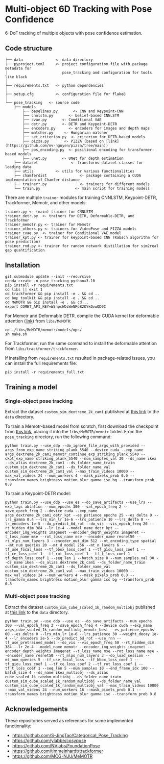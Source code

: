 # Multi-object 6D Tracking with Pose Confidence

6-DoF tracking of multiple objects with pose confidence estimation.

## Code structure

```
├── data               <- data directory
├── pyproject.toml     <- project configuration file with package metadata for 
│                         pose_tracking and configuration for tools like black
│
├── requirements.txt   <- python dependencies
│
├── setup.cfg          <- configuration file for flake8
│
└── pose_tracking   <- source code
    ├── models
        ├── baselines.py       <- CNN and Keypoint-CNN
        ├── cnnlstm.py       <- belief-based CNNLSTM
        ├── cvae.py       <- Conditional VAE
        ├── detr.py       <- DETR and Keypoint-DETR
        ├── encoders.py      <- encoders for images and depth maps
        ├── matcher.py     <- Hungarian matcher
        ├── set_criterion.py  <- criterion for DETR-based models
        ├── pizza.py       <- PIZZA (based on [link](https://github.com/nv-nguyen/pizza/tree/main))
        ├── pos_encoding.py  <- positional encoding for transformer-based models
        ├── unet.py       <- UNet for depth estimation
    ├── dataset               <- transforms dataset classes for loading data
    ├── utils          <- utils for various functionalities            
    ├── chamferdist               <- package containing a CUDA implementation of Chamfer distance
    ├── trainer*.py               <- trainers for different models
    └── train.py                <- main script for training models
```

There are multiple `trainer` modules for training CNNLSTM, Keypoint-DETR, Trackformer, Memotr, and other models:

```
trainer.py <- (main) trainer for CNNLSTM
trainer_detr.py  <- trainers for DETR, Deformable-DETR, and Trackformer
trainer_memotr.py <- trainer for Memotr
trainer_others.py <- trainers for VideoPose and PIZZA models
trainer_cvae.py  <- trainer for Conditional VAE model
trainer_kpt.py <- trainer for keypoint-based CNN (Kabsch algorithm for pose prediction)
trainer_rnd.py <- trainer for random network distillation for sim2real gap quantification
```

## Installation

```
git submodule update --init --recursive
conda create -n pose_tracking python=3.10
pip install -r requirements.txt
cd libs || exit 1
cd trackformer && pip install -e . && cd ..
cd bop_toolkit && pip install -e . && cd ..
cd MeMOTR && pip install -e . && cd ..
export COMET_API_KEY=W5npcWDiWeNPoB2OYkQvwQD0C
```

For Memotr and Deformable DETR, compile the CUDA kernel for deformable attention ([link](https://github.com/fundamentalvision/Deformable-DETR)) from `libs/MeMOTR`:

```shell
cd ./libs/MeMOTR/memotr/models/ops/
sh make.sh
```

For Trackformer, run the same command to install the deformable attention from `libs/trackformer/trackformer`. 

If installing from `requirements.txt` resulted in package-related issues, you can install the full requirements file:

```
pip install -r requirements_full.txt
```

## Training a model

### Single-object pose tracking

Extract the dataset `custom_sim_dextreme_2k_cam1` published at [this link](https://drive.google.com/drive/folders/1Owm-B_i82UaVaSJ008p1miareTXGJhFp) to the `data` directory.

To train a Memotr-based model from scratch, first download the checkpoint from [this link](https://drive.google.com/file/d/17FxIGgIZJih8LWkGdlIOe9ZpVZ9IRxSj/view?usp=sharing), placing it into the `libs/MeMOTR/memotr` folder. From the `pose_tracking` directory, run the following command:

```
python train.py --use_ddp --do_ignore_file_args_with_provided --args_from_exp_name striking_plank_5540 --device cuda --exp_name args_dextreme_2k_cam1_memotr_continue_exp_striking_plank_5540 --ckpt_exp_name striking_plank_5540 --num_samples_val 30 --ds_name ikea --ds_alias dextreme_2k_cam1 --ds_folder_name_train custom_sim_dextreme_2k_cam1 --ds_folder_name_val custom_sim_dextreme_2k_cam1_val --max_train_videos 10000 --max_val_videos 24 --num_workers 4 --mask_pixels_prob 0.0 --transform_names brightness motion_blur gamma iso bg --transform_prob 0.8
```

To train a Keypoint-DETR model:

```
python train.py --use_ddp --use_es --do_save_artifacts --use_lrs --exp_tags ablation --num_epochs 300 --val_epoch_freq 2 --save_epoch_freq 2 --device cuda --exp_name args_dextreme_2k_cam1_detr_kpt --es_patience_epochs 25 --es_delta 0 --lrs_gamma 0.4 --lrs_min_lr 1e-6 --lrs_patience 10 --lrs_delta 0 --lr_encoders 1e-5 --do_predict_6d_rot --do_vis --vis_epoch_freq 20 --rt_hidden_dim 384 --lr 1e-4 --model_name detr_kpt --encoder_img_weights imagenet --encoder_depth_weights imagenet --t_loss_name mse --rot_loss_name mse --encoder_name resnet50 --rt_mlps_num_layers 3 --encoder_out_dim 512 --mt_encoding_type spatial --mt_num_queries 20 --mt_d_model 256 --mt_n_layers 6 --tf_use_focal_loss --tf_bbox_loss_coef 1 --tf_giou_loss_coef 1 --tf_ce_loss_coef 1 --tf_rot_loss_coef 1 --tf_t_loss_coef 1 --tf_depth_loss_coef 1 --seq_len 1 --batch_size 8 --num_samples_val 30 --ds_name ikea --ds_alias dextreme_2k_cam1 --ds_folder_name_train custom_sim_dextreme_2k_cam1 --ds_folder_name_val custom_sim_dextreme_2k_cam1_val --max_train_videos 10000 --max_val_videos 24 --num_workers 4 --mask_pixels_prob 0.0 --transform_names brightness motion_blur gamma iso bg --transform_prob 0.8
```

### Multi-object pose tracking

Extract the dataset `custom_sim_cube_scaled_1k_random_multiobj` published at [this link](https://drive.google.com/drive/folders/1Owm-B_i82UaVaSJ008p1miareTXGJhFp) to the `data` directory.

```
python train.py --use_ddp --use_es --do_save_artifacts --num_epochs 300 --val_epoch_freq 2 --save_epoch_freq 4 --device cuda --exp_name args_cube_scaled_1k_random_multiobj_memotr_best --es_patience_epochs 60 --es_delta 0 --lrs_min_lr 1e-6 --lrs_patience 30 --weight_decay 1e-4 --lr_encoders 2e-5 --do_predict_6d_rot --use_rnn --tf_use_pretrained_model --do_vis --vis_epoch_freq 50 --rt_hidden_dim 384 --lr 2e-4 --model_name memotr --encoder_img_weights imagenet --encoder_depth_weights imagenet --t_loss_name mse --rot_loss_name mse --encoder_name resnet50 --rt_mlps_num_layers 3 --do_load_session --mt_num_queries 5 --tf_use_focal_loss --tf_bbox_loss_coef 1 --tf_giou_loss_coef 1 --tf_ce_loss_coef 2 --tf_rot_loss_coef 1 --tf_t_loss_coef 1 --seq_len 5 --num_samples 10 --end_frame_idx 100 --batch_size 4 --ds_name ikea_multiobj --ds_alias cube_scaled_1k_random_multiobj --ds_folder_name_train custom_sim_cube_scaled_1k_random_multiobj --ds_folder_name_val custom_sim_cube_scaled_1k_random_multiobj_val --max_train_videos 10000 --max_val_videos 24 --num_workers 16 --mask_pixels_prob 0.1 --transform_names brightness motion_blur gamma iso --transform_prob 0.8
```

## Acknowledgements

These repositories served as references for some implemented functionality:

- https://github.com/S-JingTao/Categorical_Pose_Tracking
- https://github.com/ylabbe/cosypose
- https://github.com/NVlabs/FoundationPose
- https://github.com/timmeinhardt/trackformer
- https://github.com/MCG-NJU/MeMOTR